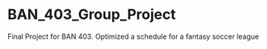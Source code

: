 # BAN_403_Group_Project
Final Project for BAN 403. Optimized a schedule for a fantasy soccer league
